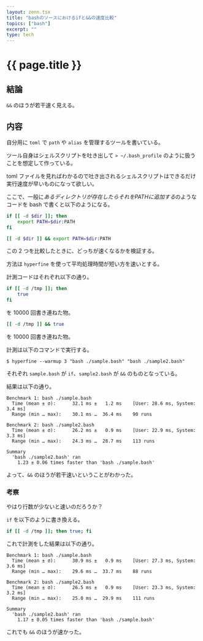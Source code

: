 ```yaml
---
layout: zenn.tsx
title: "bashのソースにおけるifと&&の速度比較"
topics: ["bash"]
excerpt: ""
type: tech
---
```


# {{ page.title }}

## 結論

`&&` のほうが若干速く見える。

## 内容

自分用に `toml` で `path` や `alias` を管理するツールを書いている。

ツール自身はシェルスクリプトを吐き出して `> ~/.bash_profile` のように扱うことを想定して作っている。

toml ファイルを見ればわかるので吐き出されるシェルスクリプトはできるだけ実行速度が早いものになって欲しい。

ここで、一般に*あるディレクトリが存在したらそれをPATHに追加する*のようなコードを bash で書くと以下のようになる。

```bash
if [[ -d $dir ]]; then
    export PATH=$dir:PATH
fi
```

```bash
[[ -d $dir ]] && export PATH=$dir:PATH
```

この 2 つを比較したときに、どっちが速くなるかを検証する。

方法は `hyperfine` を使って平均処理時間が短い方を速いとする。

計測コードはそれぞれ以下の通り。

```bash
if [[ -d /tmp ]]; then
    true
fi
```

を 10000 回書き連ねた物。


```bash
[[ -d /tmp ]] && true
```

を 10000 回書き連ねた物。


計測は以下のコマンドで実行する。

```console
$ hyperfine --warmup 3 "bash ./sample.bash" "bash ./sample2.bash"
```

それぞれ `sample.bash` が `if`、`sample2.bash` が `&&` のものとなっている。


結果は以下の通り。

```text
Benchmark 1: bash ./sample.bash
  Time (mean ± σ):      32.1 ms ±   1.2 ms    [User: 28.6 ms, System: 3.4 ms]
  Range (min … max):    30.1 ms …  36.4 ms    90 runs
 
Benchmark 2: bash ./sample2.bash
  Time (mean ± σ):      26.2 ms ±   0.9 ms    [User: 22.9 ms, System: 3.3 ms]
  Range (min … max):    24.3 ms …  28.7 ms    113 runs
 
Summary
  'bash ./sample2.bash' ran
    1.23 ± 0.06 times faster than 'bash ./sample.bash'
```

よって、`&&` のほうが若干速いということがわかった。

### 考察

やはり行数が少ないと速いのだろうか？

`if` を以下のように書き換える。

```bash
if [[ -d /tmp ]]; then true; fi
```

これで計測をした結果は以下の通り。

```text
Benchmark 1: bash ./sample.bash
  Time (mean ± σ):      30.9 ms ±   0.9 ms    [User: 27.3 ms, System: 3.6 ms]
  Range (min … max):    29.6 ms …  33.7 ms    88 runs
 
Benchmark 2: bash ./sample2.bash
  Time (mean ± σ):      26.5 ms ±   0.9 ms    [User: 23.3 ms, System: 3.2 ms]
  Range (min … max):    25.0 ms …  29.9 ms    111 runs
 
Summary
  'bash ./sample2.bash' ran
    1.17 ± 0.05 times faster than 'bash ./sample.bash'
```

これでも `&&` のほうが速かった。
